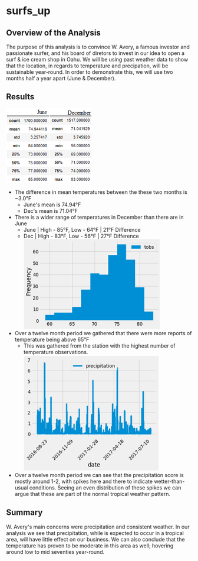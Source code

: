 # surfs_up

## **Overview of the Analysis**

The purpose of this analysis is to convince W. Avery, a famous investor and passionate surfer, and his board of diretors to invest in our idea to open a surf & ice cream shop in Oahu. We will be using past weather data to show that the location, in regards to temperature and precipation, will be sustainable year-round. In order to demonstrate this, we will use two months half a year apart (June & December).

## Results
![alt text](https://github.com/nguyenauloi/surfs_up/blob/main/imgs/June_Dec.png "June_Dec.png")
- The difference in mean temperatures between the these two months is ~3.0°F 
  - June's mean is 74.94°F
  - Dec's  mean is 71.04°F
- There is a wider range of temperatures in December than there are in June
  - June | High - 85°F, Low - 64°F | 21°F Difference
  - Dec  | High - 83°F, Low - 56°F | 27°F Difference
![alt_text](https://github.com/nguyenauloi/surfs_up/blob/main/imgs/temp_bins.PNG "temp_bins.png")
- Over a twelve month period we gathered that there were more reports of temperature being above 65°F
  - This was gathered from the station with the highest number of temperature observations.
![alt_text](https://github.com/nguyenauloi/surfs_up/blob/main/imgs/precipitation.PNG "precipitation.png")
- Over a twelve month period we can see that the precipitation score is mostly around 1-2, with spikes here and there to indicate wetter-than-usual conditions. Seeing an even distribution of these spikes we can argue that these are part of the normal tropical weather pattern.

## Summary 

W. Avery's main concerns were precipitation and consistent weather. In our analysis we see that precipitation, while is expected to occur in a tropical area, will have little effect on our business. We can also conclude that the temperature has proven to be moderate in this area as well; hovering around low to mid seventies year-round. 
